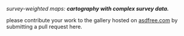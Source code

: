 <i>survey-weighted maps: <b>cartography with complex survey data.</b></i>

please contribute your work to the gallery hosted on <a href='http://asdfree.com'>asdfree.com</a> by submitting a pull request here.
